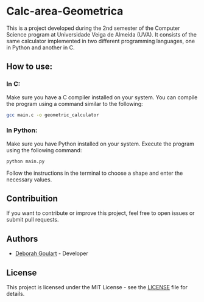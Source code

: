 # Calc-area-Geometrica

This is a project developed during the 2nd semester of the Computer Science program at Universidade Veiga de Almeida (UVA). It consists of the same calculator implemented in two different programming languages, one in Python and another in C.

## How to use:

### In C:

Make sure you have a C compiler installed on your system. You can compile the program using a command similar to the following:

```bash
gcc main.c -o geometric_calculator
``` 

### In Python:

Make sure you have Python installed on your system. Execute the program using the following command:

```bash
python main.py
``` 
Follow the instructions in the terminal to choose a shape and enter the necessary values.

## Contribuition 

If you want to contribute or improve this project, feel free to open issues or submit pull requests.

## Authors

- [Deborah Goulart](https://github.com/DebGoulart) - Developer

## License

This project is licensed under the MIT License - see the [LICENSE](LICENSE) file for details.
